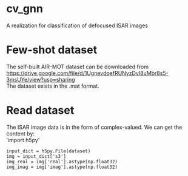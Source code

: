 # cv_gnn
A realization for classification of defocused ISAR images
# Few-shot dataset
The self-built AIR-MOT dataset can be downloaded from  
https://drive.google.com/file/d/1UgnevdqefRUNyzDvI8uMbr8s5-3msUYe/view?usp=sharing  
The dataset exists in the .mat format.  
# Read dataset
The ISAR image data is in the form of complex-valued. We can get the content by:  
  'import h5py'
  ```
  input_dict = h5py.File(dataset)
  img = input_dict['s3']
  img_real = img['real'].astype(np.float32)
  img_imag = img['imag'].astype(np.float32)

